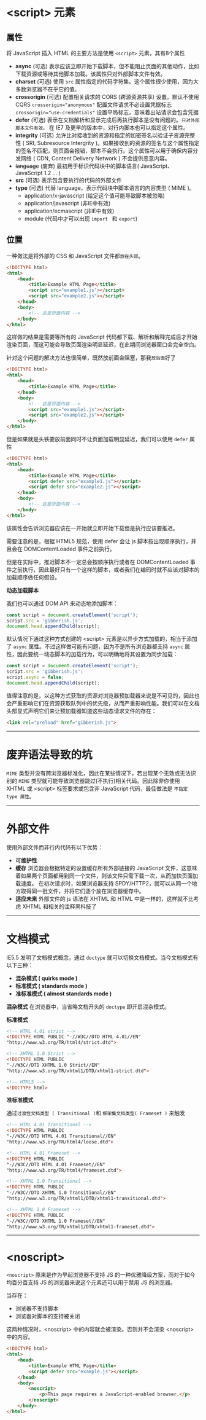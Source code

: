 # \<script> 元素

## 属性
将 JavaScript 插入 HTML 的主要方法是使用 `<script>` 元素，其有8个属性
* **async** (可选)
表示应该立即开始下载脚本，但不能阻止页面的其他动作，比如下载资源或等待其他脚本加载。该属性只对外部脚本文件有效。
* **charset** (可选)
使用 `src` 属性指定的代码字符集。这个属性很少使用，因为大多数浏览器不在乎它的值。
* **crossorigin** (可选)
配置相关请求的 CORS (跨源资源共享) 设置。默认不使用 CQRS
`crossorigin="anonymous"` 配置文件请求不必设置凭据标志
`crossorigin="use-credentials"` 设置平局标志，意味着出站请求会包含凭据
* **defer** (可选)
表示在文档解析和显示完成后再执行脚本是没有问题的。`只对外部脚本文件有效。` 
在 IE7 及更早的版本中，对行内脚本也可以指定这个属性。
* **integrity** (可选)
允许比对接收到的资源和指定的加密签名以验证子资源完整性 ( SRI, Subresource Intergrity )。如果接收到的资源的签名与这个属性指定的签名不匹配，则页面会报错，脚本不会执行。这个属性可以用于确保内容分发网络 ( CDN, Content Delivery Network ) 不会提供恶意内容。
* ~~language~~ (废弃)
最初用于标识代码块中的脚本语言( JavaScript、JavaScript 1.2 ... )
* **src** (可选)
表示包含要执行的代码的外部文件
* **type** (可选)
	代替 language，表示代码块中脚本语言的内容类型 ( MIME )。
	* application/x-javascript  (给定这个值可能导致脚本被忽略)
	* application/javascript (非IE中有效)
	* application/ecmascript (非IE中有效)
	* module (代码中才可以出现 `import ` 和 `export`)

## 位置
一种做法是将外部的 CSS 和 JavaScript 文件都`放在头部`。
```html
<!DOCTYPE html>
<html>
	<head>
		<title>Example HTML Page</title>
		<script src="example1.js"></script>
		<script src="example2.js"></script>
	</head>
	<body>
		<!-- 这是页面内容 -->
	</body>
</html>
```
这样做的结果是需要等所有的 JavaScript 代码都下载、解析和解释完成后才开始渲染页面，而这可能会导致页面渲染明显延迟，在此期间浏览器窗口会完全空白。

针对这个问题的解决方法也很简单，既然放前面会阻塞，那我`放后面`好了
```html
<!DOCTYPE html>
<html>
	<head>
		<title>Example HTML Page</title>
	</head>
	<body>
		<!-- 这是页面内容 -->
		<script src="example1.js"></script>
		<script src="example2.js"></script>
	</body>
</html>
```

但是如果就是头铁要放前面同时不让页面加载明显延迟，我们可以使用 `defer` 属性

```html
<!DOCTYPE html>
<html>
	<head>
		<title>Example HTML Page</title>
		<script defer src="example1.js"></script>
		<script defer src="example2.js"></script>
	</head>
	<body>
		<!-- 这是页面内容 -->
	</body>
</html>
```
该属性会告诉浏览器应该在一开始就立即开始下载但是执行应该要推迟。

需要注意的是，根据 HTML5 规范，使用 defer 会让 js 脚本按出现顺序执行，并且会在 DOMContentLoaded 事件之前执行。

但是在实际中，推迟脚本不一定总会按顺序执行或者在 DOMContentLoaded 事件之前执行，因此最好只有一个这样的脚本，或者我们在编码时就不应该对脚本的加载顺序做任何假设。

**动态加载脚本**

我们也可以通过 DOM API 来动态地添加脚本：
```js
const script = document.createElement('script');
script.src = 'gibberish.js';
document.head.appendChild(script);
```

默认情况下通过这种方式创建的 \<script> 元素是以异步方式加载的，相当于添加了 `async` 属性。不过这样做可能有问题，因为不是所有浏览器都支持 `async` 属性，因此要统一动态脚本的加载行为，可以明确地将其设置为同步加载：
```js
const script = document.createElement('script');
script.src = 'gibberish.js';
script.async = false;
document.head.appendChild(script);
```
值得注意的是，以这种方式获取的资源对浏览器预加载器来说是不可见的，因此也会严重影响它们在资源获取队列中的优先级，从而严重影响性能。我们可以在文档头部显式声明它们来让预加载器知道这些动态请求文件的存在：
```html
<link rel="preload" href="gibberish.js">
```

---

# 废弃语法导致的坑

`MIME`  类型并没有跨浏览器标准化，因此在某些情况下，若出现某个无效或无法识别的 `MIME` 类型就可能导致浏览器跳过(不执行)相关代码。因此除非你使用 XHTML 或 \<script> 标签要求或包含非 JavaScript 代码，最佳做法是 `不指定 type 属性`。

---

# 外部文件

使用外部文件而非行内代码有以下优势：

* **可维护性**
* **缓存**
浏览器会根据特定的设置缓存所有外部链接的 JavaScript 文件，这意味着如果两个页面都用到同一个文件，则该文件只需下载一次，从而加快页面加载速度。
在初次请求时，如果浏览器支持 SPDY/HTTP2，就可以从同一个地方取得同一批文件，并将它们逐个放在浏览器缓存中。
* **适应未来**
外部文件的 js 语法在 XHTML 和 HTML 中是一样的，这样就不比考虑 XHTML 和相关的注释黑科技了

---

# 文档模式

IE5.5 发明了文档模式概念，通过 `doctype` 就可以切换文档模式。当今文档模式有以下三种：
* **混杂模式 ( quirks mode )**
* **标准模式 ( standards mode )**
* **准标准模式 ( almost standards mode )**

**混杂模式**
在浏览器中，当省略文档开头的 `doctype` 即开启混杂模式。

**标准模式**
```html
<!-- HTML 4.01 strict -->
<!DOCTYPE HTML PUBLIC "-//W3C//DTD HTML 4.01//EN"
"http://www.w3.org/TR/html4/strict.dtd">

<!-- XHTML 1.0 Strict -->
<!DOCTYPE HTML PUBLIC 
"-//W3C//DTD XHTML 1.0 Strict//EN"
"http://www.w3.org/TR/xhtml1/DTD/xhtml1-strict.dtd">

<!-- HTML5 -->
<!DOCTYPE html>
```
**准标准模式**

通过`过渡性文档类型 ( Transitional )`和 `框架集文档类型( Frameset )` 来触发

```html
<!-- HTML 4.01 Transitional -->
<!DOCTYPE HTML PUBLIC
"-//W3C//DTD HTML 4.01 Transitional//EN"
"http://www.w3.org/TR/html4/loose.dtd">

<!-- HTML 4.01 Frameset -->
<!DOCTYPE HTML PUBLIC
"-//W3C//DTD HTML 4.01 Frameset//EN"
"http://www.w3.org/TR/html4/frameset.dtd">

<!-- XHTML 1.0 Transitional -->
<!DOCTYPE HTML PUBLIC
"-//W3C//DTD XHTML 1.0 Transitional//EN"
"http://www.w3.org/TR/xhtml1/DTD/xhtml1-transitional.dtd">

<!-- XHTML 1.0 Frameset -->
<!DOCTYPE HTML PUBLIC
"-//W3C//DTD XHTML 1.0 Frameset//EN"
"http://www.w3.org/TR/xhtml1/DTD/xhtml1-frameset.dtd">
```

---

# \<noscript>

`<noscript>` 原来是作为早起浏览器不支持 JS 的一种优雅降级方案，而对于如今均百分百支持 JS 的浏览器来说这个元素还可以用于禁用 JS 的浏览器。

当存在：
* 浏览器不支持脚本
* 浏览器对脚本的支持被关闭

这两种情况时，\<noscript> 中的内容就会被渲染。否则并不会渲染 \<noscript> 中的内容。

```html
<!DOCTYPE html>
<html>
	<head>
		<title>Example HTML Page</title>
		<script defer src="example.js"></script>
	</head>
	<body>
		<noscript>
			<p>This page requires a JavaScript-enabled browser.</p>
		</noscript>
	</body>
</html>
```